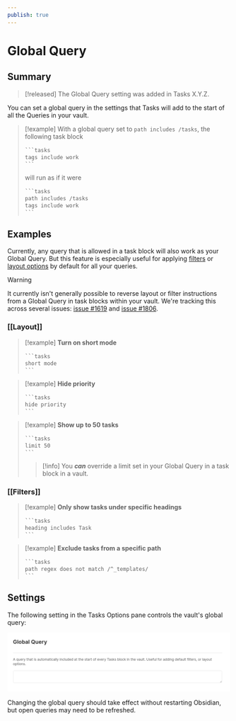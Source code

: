 ```yaml
---
publish: true
---
```


# Global Query

## Summary

> [!released]
The Global Query setting was added in Tasks X.Y.Z.

You can set a global query in the settings that Tasks will add to the start of all the Queries in your vault.

> [!example]
> With a global query set to `path includes /tasks`, the following task block
>
>     ```tasks
>     tags include work
>     ```
>
> will run as if it were
>
>     ```tasks
>     path includes /tasks
>     tags include work
>     ``` 

## Examples

Currently, any query that is allowed in a task block will also work as your Global Query. But this feature is especially useful for applying [filters](Filters) or [layout options](Layout) by default for all your queries.

> [!warning]
> It currently isn't generally possible to reverse layout or filter instructions from a Global Query in task blocks within your vault. We're tracking this across several issues: [issue #1619](https://github.com/obsidian-tasks-group/obsidian-tasks/issues/1619) and [issue #1806](https://github.com/obsidian-tasks-group/obsidian-tasks/issues/1806).

### [[Layout]]

> [!example]
> **Turn on short mode**
>
>     ```tasks
>     short mode
>     ```

> [!example]
> **Hide priority**
>
>     ```tasks
>     hide priority
>     ```

> [!example]
> **Show up to 50 tasks**
>  
>  
>     ```tasks
>     limit 50
>     ```
>
> > [!info]
> > You **_can_** override a limit set in your Global Query in a task block in a vault.

### [[Filters]]

> [!example]
> **Only show tasks under specific headings**
>
>     ```tasks
>     heading includes Task
>     ```

> [!example]
> **Exclude tasks from a specific path**
>
>     ```tasks
>     path regex does not match /^_templates/
>     ```

## Settings

The following setting in the Tasks Options pane controls the vault's global query:

![Image of the settings options for the global query, showing the default settings.](../images/settings-global-query.png)

Changing the global query should take effect without restarting Obsidian, but open queries may need to be refreshed.
